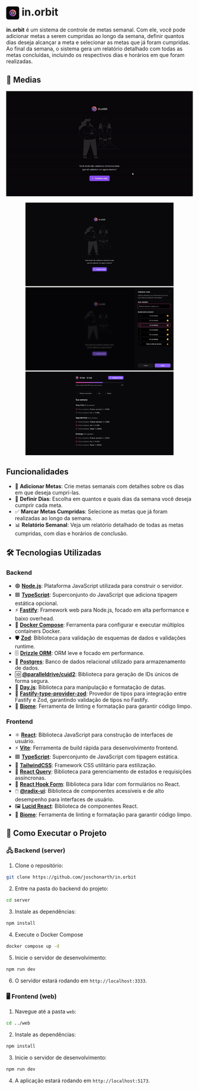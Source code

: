 # <img src="assets/icon.svg" alt="in.orbit preview" width="35" align="center"/> in.orbit

**in.orbit** é um sistema de controle de metas semanal. Com ele, você pode adicionar metas a serem cumpridas ao longo da semana, definir quantos dias deseja alcançar a meta e selecionar as metas que já foram cumpridas. Ao final da semana, o sistema gera um relatório detalhado com todas as metas concluídas, incluindo os respectivos dias e horários em que foram realizadas.

## 🎥 Medias

<div align="center">

  ![in-orbit](assets/in-orbit.gif)

</div>

<div align="center">
  <img src="assets/in-orbit-home.png" alt="in-orbit" width="400"/>
  <img src="assets/in-orbit-create-goal.png" alt="in-orbit" width="400"/>
  <img src="assets/in-orbit-summary.png" alt="in-orbit" width="400"/>
</div>



## Funcionalidades

- 📝 **Adicionar Metas**: Crie metas semanais com detalhes sobre os dias em que deseja cumpri-las.
- 📅 **Definir Dias**: Escolha em quantos e quais dias da semana você deseja cumprir cada meta.
- ✅ **Marcar Metas Cumpridas**: Selecione as metas que já foram realizadas ao longo da semana.
- 📊 **Relatório Semanal**: Veja um relatório detalhado de todas as metas cumpridas, com dias e horários de conclusão.

## 🛠️ Tecnologias Utilizadas

### Backend
- 🟢 **[Node.js](https://nodejs.org/)**: Plataforma JavaScript utilizada para construir o servidor.
- 🟦 **[TypeScript](https://www.typescriptlang.org/)**: Superconjunto do JavaScript que adiciona tipagem estática opcional.
- ⚡ **[Fastify](https://www.fastify.io/)**: Framework web para Node.js, focado em alta performance e baixo overhead.
- 🐳 **[Docker Compose](https://docs.docker.com/compose/)**: Ferramenta para configurar e executar múltiplos containers Docker.
- 🛡️ **[Zod](https://zod.dev/)**: Biblioteca para validação de esquemas de dados e validações runtime.
- 🗄️ **[Drizzle ORM](https://orm.drizzle.team/)**: ORM leve e focado em performance.
- 🐘 **[Postgres](https://www.postgresql.org/)**: Banco de dados relacional utilizado para armazenamento de dados.
- 🆔 **[@paralleldrive/cuid2](https://github.com/paralleldrive/cuid2)**: Biblioteca para geração de IDs únicos de forma segura.
- 📆 **[Day.js](https://day.js.org/)**: Biblioteca para manipulação e formatação de datas.
- 🔐 **[Fastify-type-provider-zod](https://github.com/fastify/fastify-type-provider-zod)**: Provedor de tipos para integração entre Fastify e Zod, garantindo validação de tipos no Fastify.
- 🌱 **[Biome](https://biomejs.dev/)**: Ferramenta de linting e formatação para garantir código limpo.

### Frontend
- ⚛️ **[React](https://reactjs.org/)**: Biblioteca JavaScript para construção de interfaces de usuário.
- ⚡ **[Vite](https://vitejs.dev/)**: Ferramenta de build rápida para desenvolvimento frontend.
- 🟦 **[TypeScript](https://www.typescriptlang.org/)**: Superconjunto de JavaScript com tipagem estática.
- 🎨 **[TailwindCSS](https://tailwindcss.com/)**: Framework CSS utilitário para estilização.
- 📡 **[React Query](https://tanstack.com/query/v3/)**: Biblioteca para gerenciamento de estados e requisições assíncronas.
- 📝 **[React Hook Form](https://react-hook-form.com/)**: Biblioteca para lidar com formulários no React.
- 🖱️ **[@radix-ui](https://www.radix-ui.com/)**: Biblioteca de componentes acessíveis e de alto desempenho para interfaces de usuário.
- 🖼️ **[Lucid React](https://www.npmjs.com/package/lucid-react)**: Biblioteca de componentes React.
- 🌱 **[Biome](https://biomejs.dev/)**: Ferramenta de linting e formatação para garantir código limpo.

## 🚀 Como Executar o Projeto

### 🖧 Backend (server)

1. Clone o repositório:

```bash
git clone https://github.com/joschonarth/in.orbit
```

2. Entre na pasta do backend do projeto:
```bash
cd server
```

3. Instale as dependências:
```bash
npm install
```

4. Execute o Docker Compose
```bash
docker compose up -d
```

5. Inicie o servidor de desenvolvimento:
```bash
npm run dev
```

6. O servidor estará rodando em `http://localhost:3333`.

### 🖥️ Frontend (web)

1. Navegue até a pasta `web`:

```bash
cd ../web
```

2. Instale as dependências:
```bash
npm install
```

3. Inicie o servidor de desenvolvimento:
```bash
npm run dev
```

4. A aplicação estará rodando em `http://localhost:5173`.